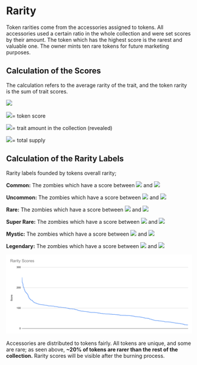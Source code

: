 # Rarity

Token rarities come from the accessories assigned to tokens. All accessories used a certain ratio in the whole collection and were set scores by their amount. The token which has the highest score is the rarest and valuable one. The owner mints ten rare tokens for future marketing purposes.

## Calculation of the Scores

The calculation refers to the average rarity of the trait, and the token rarity is the sum of trait scores.

<img src="https://render.githubusercontent.com/render/math?math=\Huge x = 1/(n/t)">

<img src="https://render.githubusercontent.com/render/math?math=\Large x">= token score

<img src="https://render.githubusercontent.com/render/math?math=\Large n">= trait amount in the collection (revealed)

<img src="https://render.githubusercontent.com/render/math?math=\Large t">= total supply


## Calculation of the Rarity Labels

Rarity labels founded by tokens overall rarity;

**Common:** The zombies which have a score between <img src="https://render.githubusercontent.com/render/math?math=\large (n/100) * 0"> and <img src="https://render.githubusercontent.com/render/math?math=\large (n/100) * 54.99">

**Uncommon:** The zombies which have a score between <img src="https://render.githubusercontent.com/render/math?math=\large (n/100) * 55.0"> and <img src="https://render.githubusercontent.com/render/math?math=\large (n/100) * 69.99">

**Rare:** The zombies which have a score between <img src="https://render.githubusercontent.com/render/math?math=\large (n/100) * 70.0"> and <img src="https://render.githubusercontent.com/render/math?math=\large (n/100) * 81.99">

**Super Rare:** The zombies which have a score between <img src="https://render.githubusercontent.com/render/math?math=\large (n/100) * 82.0"> and <img src="https://render.githubusercontent.com/render/math?math=\large (n/100) * 90.99">

**Mystic:** The zombies which have a score between <img src="https://render.githubusercontent.com/render/math?math=\large (n/100) * 91.0"> and <img src="https://render.githubusercontent.com/render/math?math=\large (n/100) * 96.99">

**Legendary:** The zombies which have a score between <img src="https://render.githubusercontent.com/render/math?math=\large (n/100) * 97.0"> and <img src="https://render.githubusercontent.com/render/math?math=\large (n/100) * 100">

![Rarity chart (based on minted 3024 tokens)](images/rarity-chart.svg)

Accessories are distributed to tokens fairly. All tokens are unique, and some are rare; as seen above, **\~20% of tokens are rarer than the rest of the collection.** Rarity scores will be visible after the burning process.
